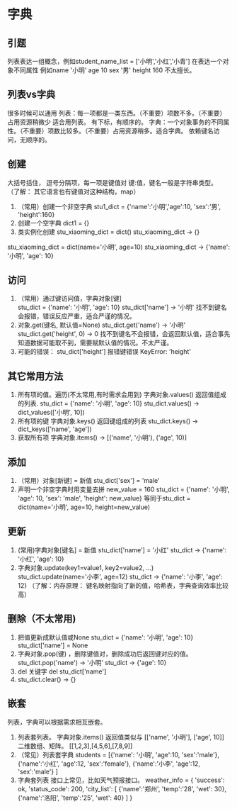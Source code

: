 字典
===
## 引题
列表表达一组概念，例如student_name_list = ['小明','小红','小青']
在表达一个对象不同属性 例如name '小明'  age 10  sex '男'  height 160 不太擅长。 

## 列表vs字典
很多时候可以通用
列表：每一项都是一类东西。（不重要）项数不多。（不重要）占用资源稍微少   适合用列表。
有下标，有顺序的。
字典：一个对象事务的不同属性。（不重要）项数比较多。（不重要）占用资源稍多。适合字典。
依赖键名访问，无顺序的。

## 创建
大括号括住， 逗号分隔项，每一项是键值对 键:值，键名一般是字符串类型。 
（了解： 其它语言也有键值对这种结构，map）
1. （常用）创建一个非空字典
stu1_dict = {'name':'小明','age':10, 'sex':'男', 'height':160}
2. 创建一个空字典
dict1 = {}
3. 类实例化创建
stu_xiaoming_dict = dict()
stu_xiaoming_dict  →  {}

stu_xiaoming_dict = dict(name='小明', age=10)
stu_xiaoming_dict  →   {'name': '小明', 'age': 10}

## 访问
1. （常用）通过键访问值，字典对象[键]  
stu_dict = {'name': '小明', 'age': 10}
stu_dict['name']  → '小明'
找不到键名会报错，错误反应严重，适合严谨的情况。
2. 对象.get(键名, 默认值=None)
stu_dict.get('name')  → '小明'
stu_dict.get('height', 0) →  0
找不到键名不会报错，会返回默认值，适合事先知道数据可能取不到，需要赋默认值的情况。不太严谨。
3. 可能的错误：
stu_dict['height']  报错键错误 KeyError: 'height'
## 其它常用方法
1. 所有项的值。遍历(不太常用,有时需求会用到)
字典对象.values()  返回值组成的列表.
stu_dict = {'name': '小明', 'age': 10}
stu_dict.values() → dict_values(['小明', 10])
2. 所有项的键
字典对象.keys()  返回键组成的列表
stu_dict.keys() → dict_keys(['name', 'age'])
3. 获取所有项
字典对象.items() →   [('name', '小明'), ('age', 10)]

## 添加
1. （常用）对象[新键] = 新值
stu_dict['sex'] = 'male'
2. 声明一个非空字典时用变量去拼
new_value = 160
stu_dict = {'name': '小明', 'age': 10, 'sex': 'male', 'height': new_value}
等同于stu_dict = dict(name='小明', age=10, height=new_value)

## 更新
1. (常用)字典对象[键名] = 新值
stu_dict['name'] = '小红'
stu_dict  → {'name': '小红', 'age': 10}
2. 字典对象.update(key1=value1, key2=value2, ...)
stu_dict.update(name='小李', age=12)
stu_dict  →  {'name': '小李', 'age': 12}
（了解：内存原理： 键名映射指向了新的值，哈希表，字典查询效率比较高）

## 删除（不太常用)
1. 把值更新成默认值或None
stu_dict = {'name': '小明', 'age': 10}
stu_dict['name'] = None
2. 字典对象.pop(键) ，删除键值对，删除成功后返回键对应的值。
stu_dict.pop('name')  → '小明'
stu_dict → {'age': 10}
3. del 关键字
del stu_dict['name'] 
4. stu_dict.clear()  → {}

## 嵌套
列表，字典可以根据需求相互嵌套。
1. 列表套列表。
字典对象.items() 返回值类似与 [['name', '小明'], ['age', 10]]
二维数组、矩阵。 [[1,2,3],[4,5,6],[7,8,9]]
2. （常见）列表套字典
students = [{'name': '小明', 'age':10, 'sex':'male'},
            {'name':'小红', 'age':12, 'sex':'female'},
            {'name':'小李', 'age':12, 'sex':'male'}
            ]
3. 字典套列表
接口上常见，比如天气预报接口。
weather_info = {
    'success': ok, 
    'status_code': 200, 
    'city_list': [
                {'name':'郑州', 'temp':'28', 'wet': 30},
                {'name':'洛阳', 'temp':'25', 'wet': 40}
              ]
}



